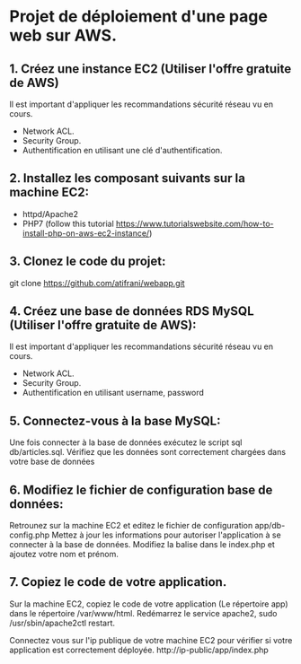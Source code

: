 
# Projet de déploiement d'une page web sur AWS.

## 1. Créez une instance EC2 (Utiliser l'offre gratuite de AWS)
Il est important d'appliquer les recommandations sécurité réseau vu en cours.
 - Network ACL.
 - Security Group.
 - Authentification en utilisant une clé d'authentification.

## 2. Installez les composant suivants sur la machine EC2:
 - httpd/Apache2
 - PHP7 (follow this tutorial https://www.tutorialswebsite.com/how-to-install-php-on-aws-ec2-instance/)

## 3. Clonez le code du projet:
 git clone https://github.com/atifrani/webapp.git

## 4. Créez une base de données RDS MySQL  (Utiliser l'offre gratuite de AWS):
Il est important d'appliquer les recommandations sécurité réseau vu en cours.
 - Network ACL.
 - Security Group.
 - Authentification en utilisant username, password

## 5. Connectez-vous à la base MySQL:
Une fois connecter à la base de données exécutez le script sql db/articles.sql.
Vérifiez que les données sont correctement chargées dans votre base de données

## 6. Modifiez le fichier de configuration base de données:
Retrounez sur la machine EC2 et editez le fichier de configuration app/db-config.php
Mettez à jour les informations pour autoriser l'application à se connecter à la base de données.
Modifiez la balise <title>Ma page web</title> dans le index.php et ajoutez votre nom et prénom.

## 7. Copiez le code de votre application.
Sur la machine EC2, copiez le code de votre application (Le répertoire app) dans le répertoire /var/www/html.
Redémarrez le service apache2, sudo /usr/sbin/apache2ctl restart.

Connectez vous sur l'ip publique de votre machine EC2 pour vérifier si votre application est correctement déployée. http://ip-public/app/index.php


